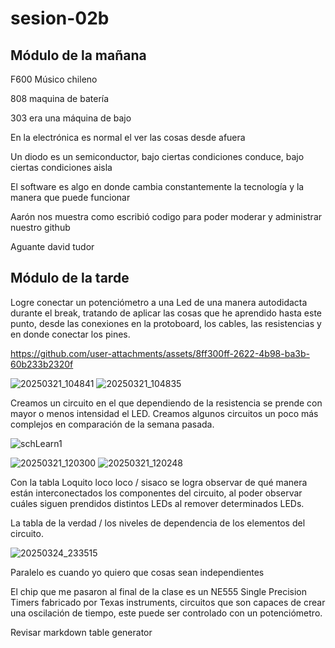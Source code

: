 # sesion-02b

## Módulo de la mañana

F600 Músico chileno

808 maquina de batería

303 era una máquina de bajo

En la electrónica es normal el ver las cosas desde afuera

Un diodo es un semiconductor, bajo ciertas condiciones conduce, bajo ciertas condiciones aisla

El software es algo en donde cambia constantemente la tecnología y la manera que puede funcionar

Aarón nos muestra como escribió codigo para poder moderar y administrar nuestro github

Aguante david tudor

## Módulo de la tarde

Logre conectar un potenciómetro a una Led de una manera autodidacta durante el break, tratando de aplicar las cosas que he aprendido hasta este punto, desde las conexiones en la protoboard, los cables, las resistencias y en donde conectar los pines.

<https://github.com/user-attachments/assets/8ff300ff-2622-4b98-ba3b-60b233b2320f>

![20250321_104841](https://github.com/user-attachments/assets/93aacab4-7aa2-4ebb-9cbe-0027d1c5bb48)
![20250321_104835](https://github.com/user-attachments/assets/a9d95722-7252-4d85-a8e2-93302eaa1228)

Creamos un circuito en el que dependiendo de la resistencia se prende con mayor o menos intensidad el LED.
Creamos algunos circuitos un poco más complejos en comparación de la semana pasada.

![schLearn1](https://github.com/user-attachments/assets/2d4b8a6b-4a42-469a-b441-13af3e9e4016)

![20250321_120300](https://github.com/user-attachments/assets/c2326afd-2fe6-4725-a474-eb8f3741f12a)
![20250321_120248](https://github.com/user-attachments/assets/f1f4c205-ce1e-48d7-8a13-f238dc88e31d)

Con la tabla Loquito loco loco / sisaco se logra observar de qué manera están interconectados los componentes del circuito, al poder observar cuáles siguen prendidos distintos LEDs al remover determinados LEDs.

La tabla de la verdad / los niveles de dependencia de los elementos del circuito.

![20250324_233515](https://github.com/user-attachments/assets/2a6f40b5-b462-496a-ae39-93e833b4c973)

Paralelo es cuando yo quiero que cosas sean independientes

El chip que me pasaron al final de la clase es un NE555 Single Precision Timers fabricado por Texas instruments, circuitos que son capaces de crear una oscilación de tiempo, este puede ser controlado con un potenciómetro.

Revisar markdown table generator
